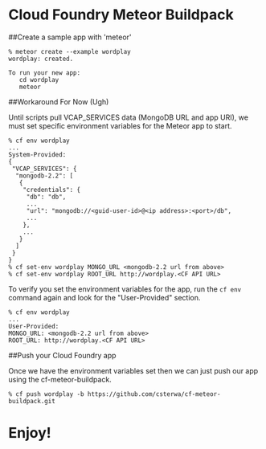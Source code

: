 Cloud Foundry Meteor Buildpack
==============================

##Create a sample app with 'meteor'

```
% meteor create --example wordplay
wordplay: created.

To run your new app:
   cd wordplay
   meteor
```

##Workaround For Now (Ugh)

Until scripts pull VCAP_SERVICES data (MongoDB URL and app URI), we must set specific environment variables for the Meteor app to start.

```
% cf env wordplay
...
System-Provided:
{
 "VCAP_SERVICES": {
  "mongodb-2.2": [
   {
    "credentials": {
     "db": "db",
     ...
     "url": "mongodb://<guid-user-id>@<ip address>:<port>/db",
     ...
    },
    ...
   }
  ]
 }
}
% cf set-env wordplay MONGO_URL <mongodb-2.2 url from above>
% cf set-env wordplay ROOT_URL http://wordplay.<CF API URL>
```

To verify you set the environment variables for the app, run the `cf env` command again and look for the "User-Provided" section.

```
% cf env wordplay
...
User-Provided:
MONGO_URL: <mongodb-2.2 url from above>
ROOT_URL: http://wordplay.<CF API URL>
```

##Push your Cloud Foundry app

Once we have the environment variables set then we can just push our app using the cf-meteor-buildpack.

```
% cf push wordplay -b https://github.com/csterwa/cf-meteor-buildpack.git
```

Enjoy!
======

